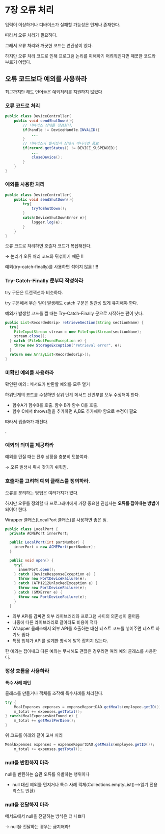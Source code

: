 # 7장 오류 처리

입력이 이상하거나 디바이스가 실패할 가능성은 언제나 존재한다.

따라서 오류 처리가 필요하다.

그래서 오류 처리와 깨끗한 코드는 연관성이 있다.

하지만 오류 처리 코드로 인해 프로그램 논리를 이해하기 어려워진다면 깨끗한 코드라 부르기 어렵다. 

## 오류 코드보다 예외를 사용하라

최근까지만 해도 언어들은 예외처리를 지원하지 않았다

### 오류 코드로 처리

```java
public class DeviceController{
	public void sendShutDown(){
		// 디바이스 상태를 점검한다.
		if(handle != DeviceHandle.INVALID){
			...	
		}
		// 디바이스가 일시정지 상태가 아니라면 종료
		if(record.getStatus() != DEVICE_SUSPENDED){
			...
			closeDevice();
		}
	}
}
```

### 예외를 사용한 처리

```java
public class DeviceController{
	public void sendShutDown(){
		try{
			tryToShutDown();
		}
		catch(DeviceShutDownError e){
			logger.log(e);
		}
	}
}
```

오류 코드로 처리하면 호출자 코드가 복잡해진다.

→ 논리가 오류 처리 코드와 뒤섞이기 때문 !!

예외(try-catch-finally)를 사용하면 섞이지 않음 !!!!

### Try-Catch-Finally 문부터 작성하라

try 구문은 트랜잭션과 비슷하다. 

try 구문에서 무슨 일이 발생해도 catch 구문은 일관성 있게 유지해야 한다.

예외가 발생할 코드를 짤 때는 Try-Catch-Finally 문으로 시작하는 편이 낫다.

```java
public List<RecordedGrip> retrieveSection(String sectionName) {
  try{
    FileInputStream stream = new FileInputStream(sectionName);
    stream.close();
  } catch (FileNotFoundException e) {
    throw new StorageException("retrieval error", e);
  }
  return new ArrayList<RecordedGrip>();
}
```

### 미확인 예외를 사용하라

확인된 예외 : 메서드가 반환할 예외를 모두 열거

하위단계의 코드를 수정하면 상위 단계 메서드 선언부를 모두 수정해야 한다.

- 함수A가 함수B를 호출. 함수 B가 함수 C를 호출.
- 함수 C에서 throws절을 추가하면 A,B도 추가해야 함으로 수정이 필요

따라서 캡슐화가 깨진다.

.

### 예외의 의미를 제공하라

예외를 던질 때는 전후 상황을 충분히 덧붙여라.

→ 오류 발생시 위치 찾기가 쉬워짐.

### 호출자를 고려해 예외 클래스를 정의하라.

오류를 분리하는 방법은 여러가지가 있다.

하지만 오류를 정의할 때 프로그래머에게 가장 중요한 관심사는 **오류를 잡아내는 방법**이 되어야 한다.

Wrapper 클래스(LocalPort 클래스)를 사용하면 좋은 점.

```java
public class LocalPort {
  private ACMEPort innerPort;

  public LocalPort(int portNumber) {
    innerPort = new ACMEPort(portNumber);
  }

  public void open() {
    try{
      innerPort.open();
    } catch (DeviceResponseException e) {
      throw new PortDeviceFailure(e);
    } catch (ATM1212UnlockedException e) {
      throw new PortDeviceFailure(e);
    } catch (GMXError e) {
      throw new PortDeviceFailure(e);
    }
  }
```

- 외부 API를 감싸면 외부 라이브러리와 프로그램 사이의 의존성이 줄어듬
- 나중에 다른 라이브러리로 갈아타도 비용이 적다
- Wrapper 클래스에서 외부 API를 호출하는 대신 테스트 코드를 넣어주면 테스트 하기도 쉽다
- 특정 업체가 API를 설계한 방식에 발목 잡히지 않는다.

한 예외는 잡아내고 다른 예외는 무시해도 괜찮은 경우라면 여러 예외 클래스를 사용한다.

### 정상 흐름을 사용하라

**특수 사례 패턴**

클래스를 만들거나 객체를 조작해 특수사례를 처리한다.

```java
try {
	MealExpenses expenses = expenseReportDAO.getMeals(employee.getID());
	m_total += expenses.getTotal();
} catch(MealExpensesNotFound e) {
	m_total += getMealPerDiem();
}
```

위 코드를 아래와 같이 고쳐 처리

```java
MealExpenses expenses = expenseReportDAO.getMeals(employee.getID());
	m_total += expenses.getTotal();
```

### null을 반환하지 마라

null을 반환하는 습관 오류를 유발하는 행위이다

- null 대신 예외를 던지거나 특수 사례 객체(Collections.emptyList()—>읽기 전용 리스트 반환)

### null을 전달하지 마라

메서드에서 null을 전달하는 방식은 더 나쁘다

→ null을 전달하는 경우는 금지해라!